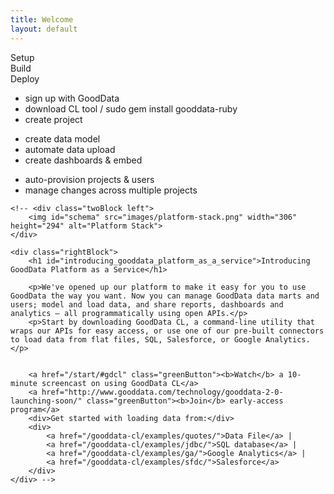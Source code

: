 ```yaml
---
title: Welcome
layout: default
---
```


<div id="homepage">
    <div id="workflow">
        <div class="tabs"><div class="tab" data-for="setup">Setup</div><div class="tab" data-for="develop">Build</div><div class="tab" data-for="deploy">Deploy</div></div>
        <div class="panes"><div class="active" id="setup">
            <ul>
            	<li>sign up with GoodData</li>
    			<li>download CL tool / sudo gem install gooddata-ruby</li>
    			<li>create project</li>
            </ul>
        </div><div id="develop">
            <ul>
                <li>create data model</li>
    			<li>automate data upload</li>
    			<li>create dashboards &amp; embed</li>
            </ul>
        </div><div id="deploy">
            <ul>
                <li>auto-provision projects &amp; users</li>
    			<li>manage changes across multiple projects</li>
            </ul>
        </div></div>
    </div>
    
    <!-- <div class="twoBlock left">
        <img id="schema" src="images/platform-stack.png" width="306" height="294" alt="Platform Stack">
    </div>
    
    <div class="rightBlock">
        <h1 id="introducing_gooddata_platform_as_a_service">Introducing GoodData Platform as a Service</h1>

        <p>We've opened up our platform to make it easy for you to use GoodData the way you want. Now you can manage GoodData data marts and users; model and load data, and share reports, dashboards and analytics – all programmatically using open APIs.</p>
        <p>Start by downloading GoodData CL, a command-line utility that wraps our APIs for easy access, or use one of our pre-built connectors to load data from flat files, SQL, Salesforce, or Google Analytics.</p>


        <a href="/start/#gdcl" class="greenButton"><b>Watch</b> a 10-minute screencast on using GoodData CL</a>
        <a href="http://www.gooddata.com/technology/gooddata-2-0-launching-soon/" class="greenButton"><b>Join</b> early-access program</a>
        <div>Get started with loading data from:</div>
        <div>
            <a href="/gooddata-cl/examples/quotes/">Data File</a> |
            <a href="/gooddata-cl/examples/jdbc/">SQL database</a> |
            <a href="/gooddata-cl/examples/ga/">Google Analytics</a> |
            <a href="/gooddata-cl/examples/sfdc/">Salesforce</a>
        </div>
    </div> -->
</div>

<!-- <div class="twoBlock left">
    <h3>Getting Started</h3>
    <ul>
        <li><a href="https://secure.gooddata.com/registration.html">sign up</a> for a GoodData account</li>
        <li><a href="/start/#gdcl">watch</a> a short video to get started using GoodData CL</li>
        <li><a href="/gooddata-cl/">download</a> GoodData CL utility</li>
        <li><a href="/gooddata-cl/examples/">see examples</a> of different integration scenarios</li>
    </ul>
</div>
<div class="rightBlock">
    <h3>More Information</h3>
    <ul>
        <li>find out how to use <a href="/start/#snaplogic">GoodData in SnapLogic</a></li>
        <li><a href="/api/maql-ddl.html">MAQL API documentation</a> for advanced data modeling</li>
        <li><a href="faq.html">read the FAQ</a> about the new platform</li>
        <li><a href="http://support.gooddata.com/forums/176660-developer-forum">seek help</a> in our Developer Forums</li>
    </ul>
</div> -->
